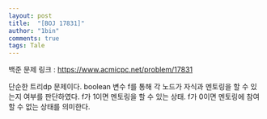 ```yaml
---
layout: post
title:  "[BOJ 17831]"
author: "1bin"
comments: true
tags: Tale
---
```


백준 문제 링크 : https://www.acmicpc.net/problem/17831  
  
단순한 트리dp 문제이다.
boolean 변수 f를 통해 각 노드가 자식과 멘토링을 할 수 있는지 여부를 판단하였다.
f가 1이면 멘토링을 할 수 있는 상태. f가 0이면 멘토링에 참여할 수 없는 상태를 의미한다.

<script src="https://gist.github.com/1bin01/832c0ea9594d3dd0c669b23d30a2cd86.js"></script>
